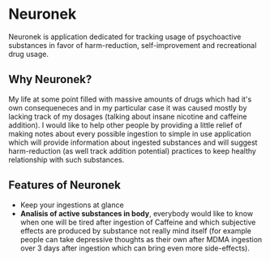 # Neuronek

Neuronek is application dedicated for tracking usage of psychoactive substances in favor of harm-reduction, self-improvement and recreational drug usage.

## Why Neuronek?

My life at some point filled with massive amounts of drugs which had it's own consequeneces and in my particular case it was caused mostly by lacking track of my dosages (talking about insane nicotine and caffeine addition). I would like to help other people by providing a little relief of making notes about every possible ingestion to simple in use application which will provide information about ingested substances and will suggest harm-reduction (as well track addition potential) practices to keep healthy relationship with such substances.

## Features of Neuronek

- Keep your ingestions at glance
- **Analisis of active substances in body**, everybody would like to know when one will be tired after ingestion of Caffeine and which subjective effects are produced by substance not really mind itself (for example people can take depressive thoughts as their own after MDMA ingestion over 3 days after ingestion which can bring even more side-effects).
